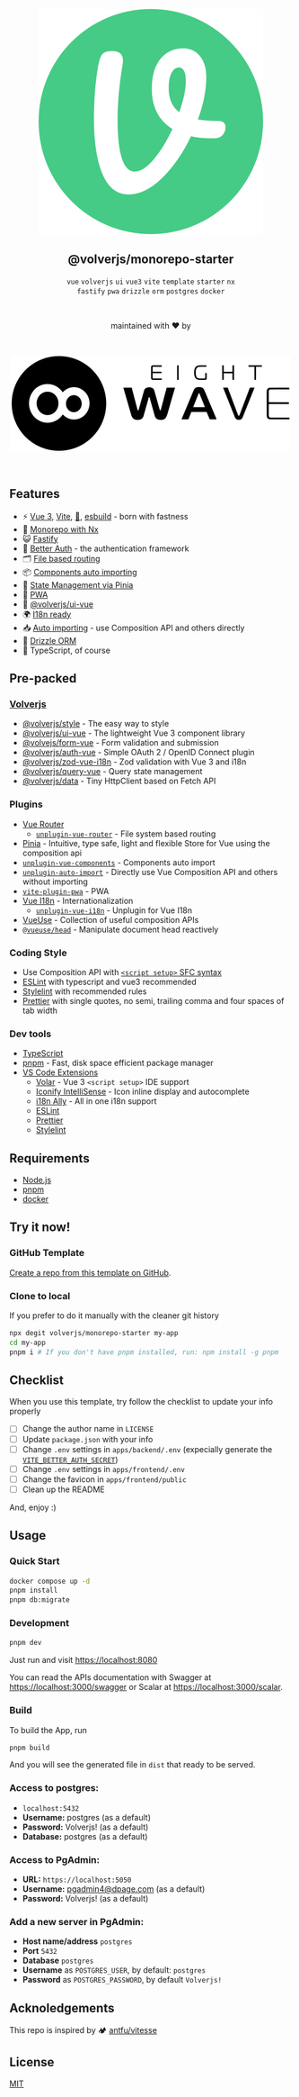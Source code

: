 <div align="center">

[![volverjs](packages/icons/src/volverjs.svg)](https://volverjs.github.io/style)

## @volverjs/monorepo-starter

`vue` `volverjs` `ui` `vue3` `vite` `template` `starter` `nx` <br /> `fastify` `pwa` `drizzle` `orm` `postgres` `docker`

<br>

maintained with ❤️ by

<br>

[![8 Wave](packages/icons/src/8wave.svg)](https://8wave.it)

<br>

</div>

## Features

-   ⚡️ [Vue 3](https://github.com/vuejs/core), [Vite](https://github.com/vitejs/vite), [💾](https://pnpm.io/), [esbuild](https://github.com/evanw/esbuild) - born with fastness
-   🎉 [Monorepo with Nx](https://nx.dev/)
-   😺 [Fastify](https://fastify.dev/)
-   🔑 [Better Auth](https://better-auth.vercel.app/) - the authentication framework
-   🗂 [File based routing](./apps/frontend/src/pages)
-   📦 [Components auto importing](./apps/frontend/src/components)
-   🍍 [State Management via Pinia](https://pinia.vuejs.org/)
-   📲 [PWA](https://github.com/antfu/vite-plugin-pwa)
-   🎨 [@volverjs/ui-vue](https://github.com/volverjs/ui-vue)
-   🌍 [I18n ready](./packages/i18n)
-   📥 [Auto importing](https://github.com/antfu/unplugin-auto-import) - use Composition API and others directly
-   💾 [Drizzle ORM](https://orm.drizzle.team/)
-   🦾 TypeScript, of course

## Pre-packed

### [Volverjs](https://github.com/volverjs)

-   [@volverjs/style](https://volverjs.github.io/style/) - The easy way to style
-   [@volverjs/ui-vue](https://github.com/volverjs/ui-vue) - The lightweight Vue 3 component library
-   [@volvejs/form-vue](https://github.com/volverjs/form-vue) - Form validation and submission
-   [@volverjs/auth-vue](https://github.com/volverjs/auth-vue) -
    Simple OAuth 2 / OpenID Connect plugin
-   [@volverjs/zod-vue-i18n](https://github.com/volverjs/zod-vue-i18n) - Zod validation with Vue 3 and i18n
-   [@volverjs/query-vue](https://github.com/volverjs/query-vue) - Query state management
-   [@volverjs/data](https://github.com/volverjs/data) - Tiny HttpClient based on Fetch API

### Plugins

-   [Vue Router](https://github.com/vuejs/router)
    -   [`unplugin-vue-router`](https://github.com/posva/unplugin-vue-router) - File system based routing
-   [Pinia](https://pinia.vuejs.org) - Intuitive, type safe, light and flexible Store for Vue using the composition api
-   [`unplugin-vue-components`](https://github.com/antfu/unplugin-vue-components) - Components auto import
-   [`unplugin-auto-import`](https://github.com/antfu/unplugin-auto-import) - Directly use Vue Composition API and others without importing
-   [`vite-plugin-pwa`](https://github.com/antfu/vite-plugin-pwa) - PWA
-   [Vue I18n](https://github.com/intlify/vue-i18n-next) - Internationalization
    -   [`unplugin-vue-i18n`](https://github.com/intlify/bundle-tools/tree/main/packages/unplugin-vue-i18n) - Unplugin for Vue I18n
-   [VueUse](https://github.com/antfu/vueuse) - Collection of useful composition APIs
-   [`@vueuse/head`](https://github.com/vueuse/head) - Manipulate document head reactively

### Coding Style

-   Use Composition API with [`<script setup>` SFC syntax](https://github.com/vuejs/rfcs/pull/227)
-   [ESLint](https://eslint.org/) with typescript and vue3 recommended
-   [Stylelint](https://stylelint.io/) with recommended rules
-   [Prettier](https://prettier.io/) with single quotes, no semi, trailing comma and four spaces of tab width

### Dev tools

-   [TypeScript](https://www.typescriptlang.org/)
-   [pnpm](https://pnpm.js.org/) - Fast, disk space efficient package manager
-   [VS Code Extensions](./.vscode/extensions.json)
    -   [Volar](https://marketplace.visualstudio.com/items?itemName=Vue.volar) - Vue 3 `<script setup>` IDE support
    -   [Iconify IntelliSense](https://marketplace.visualstudio.com/items?itemName=antfu.iconify) - Icon inline display and autocomplete
    -   [i18n Ally](https://marketplace.visualstudio.com/items?itemName=lokalise.i18n-ally) - All in one i18n support
    -   [ESLint](https://marketplace.visualstudio.com/items?itemName=dbaeumer.vscode-eslint)
    -   [Prettier](https://marketplace.visualstudio.com/items?itemName=esbenp.prettier-vscode)
    -   [Stylelint](https://marketplace.visualstudio.com/items?itemName=stylelint.vscode-stylelint)

## Requirements

-   [Node.js](https://nodejs.org/)
-   [pnpm](https://pnpm.io/)
-   [docker](https://www.docker.com/)


## Try it now!
### GitHub Template

[Create a repo from this template on GitHub](https://github.com/volverjs/monorepo-starter/generate).

### Clone to local

If you prefer to do it manually with the cleaner git history

```bash
npx degit volverjs/monorepo-starter my-app
cd my-app
pnpm i # If you don't have pnpm installed, run: npm install -g pnpm
```

## Checklist

When you use this template, try follow the checklist to update your info properly

-   [ ] Change the author name in `LICENSE`
-   [ ] Update `package.json` with your info
-   [ ] Change `.env` settings in `apps/backend/.env` (expecially generate the [`VITE_BETTER_AUTH_SECRET`](https://better-auth.vercel.app/docs/installation#set-environment-variables))
-   [ ] Change `.env` settings in `apps/frontend/.env`
-   [ ] Change the favicon in `apps/frontend/public`
-   [ ] Clean up the README

And, enjoy :)

## Usage

### Quick Start

```bash
docker compose up -d
pnpm install
pnpm db:migrate
```

### Development

```bash
pnpm dev
```

Just run and visit [https://localhost:8080](https://localhost:8080)

You can read the APIs documentation with Swagger at [https://localhost:3000/swagger](https://localhost:3000/swagger) or Scalar at [https://localhost:3000/scalar](https://localhost:3000/scalar).

### Build

To build the App, run

```bash
pnpm build
```

And you will see the generated file in `dist` that ready to be served.

### Access to postgres:

-   `localhost:5432`
-   **Username:** postgres (as a default)
-   **Password:** Volverjs! (as a default)
-   **Database:** postgres (as a default)

### Access to PgAdmin:

-   **URL:** `https://localhost:5050`
-   **Username:** pgadmin4@dpage.com (as a default)
-   **Password:** Volverjs! (as a default)

### Add a new server in PgAdmin:

-   **Host name/address** `postgres`
-   **Port** `5432`
-   **Database** `postgres`
-   **Username** as `POSTGRES_USER`, by default: `postgres`
-   **Password** as `POSTGRES_PASSWORD`, by default `Volverjs!`

## Acknoledgements

This repo is inspired by 🏕 [antfu/vitesse](https://github.com/antfu/vitesse)

## License

[MIT](http://opensource.org/licenses/MIT)
